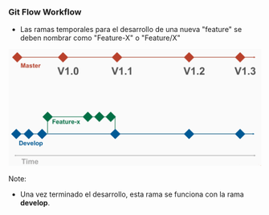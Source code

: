 ### Git Flow Workflow

* Las ramas temporales para el desarrollo de una nueva "feature" se deben nombrar como "Feature-X" o "Feature/X"

![centralized](media/git-flow-2-feature.png)<!-- .element height="70%" width="70%" -->

Note:
* Una vez terminado el desarrollo, esta rama se funciona con la rama **develop**.